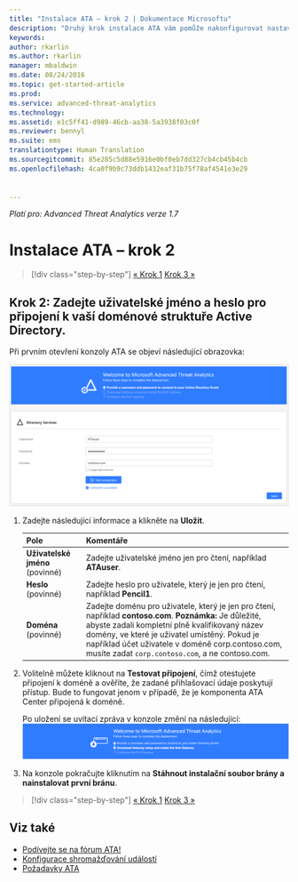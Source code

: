 ```yaml
---
title: "Instalace ATA – krok 2 | Dokumentace Microsoftu"
description: "Druhý krok instalace ATA vám pomůže nakonfigurovat nastavení připojení k doméně na serveru ATA Center."
keywords: 
author: rkarlin
ms.author: rkarlin
manager: mbaldwin
ms.date: 08/24/2016
ms.topic: get-started-article
ms.prod: 
ms.service: advanced-threat-analytics
ms.technology: 
ms.assetid: e1c5ff41-d989-46cb-aa38-5a3938f03c0f
ms.reviewer: bennyl
ms.suite: ems
translationtype: Human Translation
ms.sourcegitcommit: 85e285c5d88e5916e0bf0eb7dd327cb4cb45b4cb
ms.openlocfilehash: 4ca0f9b9c73ddb1432eaf31b75f78af4541e3e29


---
```


*Platí pro: Advanced Threat Analytics verze 1.7*



# <a name="install-ata---step-2"></a>Instalace ATA – krok 2

>[!div class="step-by-step"]
[« Krok 1](install-ata-step1.md)
[Krok 3 »](install-ata-step3.md)

## <a name="step-2-provide-a-username-and-password-to-connect-to-your-active-directory-forest"></a>Krok 2: Zadejte uživatelské jméno a heslo pro připojení k vaší doménové struktuře Active Directory.

Při prvním otevření konzoly ATA se objeví následující obrazovka:

![Uvítání ATA fáze 1](media/ATA_1.7-welcome-provide-username.png)

1.  Zadejte následující informace a klikněte na **Uložit**.

    |Pole|Komentáře|
    |---------|------------|
    |**Uživatelské jméno** (povinné)|Zadejte uživatelské jméno jen pro čtení, například **ATAuser**.|
    |**Heslo** (povinné)|Zadejte heslo pro uživatele, který je jen pro čtení, například **Pencil1**.|
    |**Doména** (povinné)|Zadejte doménu pro uživatele, který je jen pro čtení, například **contoso.com**. **Poznámka:** Je důležité, abyste zadali kompletní plně kvalifikovaný název domény, ve které je uživatel umístěný. Pokud je například účet uživatele v doméně corp.contoso.com, musíte zadat `corp.contoso.com`, a ne contoso.com.|

2. Volitelně můžete kliknout na **Testovat připojení**, čímž otestujete připojení k doméně a ověříte, že zadané přihlašovací údaje poskytují přístup. Bude to fungovat jenom v případě, že je komponenta ATA Center připojená k doméně.   

    Po uložení se uvítací zpráva v konzole změní na následující: ![Uvítání ATA fáze 1 dokončeno](media/ATA_1.7-welcome-provide-username-finished.png)

3. Na konzole pokračujte kliknutím na **Stáhnout instalační soubor brány a nainstalovat první bránu**.


>[!div class="step-by-step"]
[« Krok 1](install-ata-step1.md)
[Krok 3 »](install-ata-step3.md)


## <a name="see-also"></a>Viz také

- [Podívejte se na fórum ATA!](https://social.technet.microsoft.com/Forums/security/home?forum=mata)
- [Konfigurace shromažďování událostí](configure-event-collection.md)
- [Požadavky ATA](/advanced-threat-analytics/plan-design/ata-prerequisites)



<!--HONumber=Nov16_HO2-->


